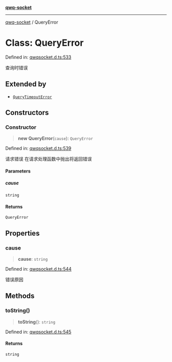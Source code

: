 [**qwq-socket**](../README.md)

***

[qwq-socket](../README.md) / QueryError

# Class: QueryError

Defined in: [qwqsocket.d.ts:533](https://github.com/qwq0/qwqSocket/blob/f6f63c5bd599ebbf32df8b5d1b9d07fafe4c5d1f/dist/qwqsocket.d.ts#L533)

查询时错误

## Extended by

- [`QueryTimeoutError`](QueryTimeoutError.md)

## Constructors

### Constructor

> **new QueryError**(`cause`): `QueryError`

Defined in: [qwqsocket.d.ts:539](https://github.com/qwq0/qwqSocket/blob/f6f63c5bd599ebbf32df8b5d1b9d07fafe4c5d1f/dist/qwqsocket.d.ts#L539)

请求错误
在请求处理函数中抛出将返回错误

#### Parameters

##### cause

`string`

#### Returns

`QueryError`

## Properties

### cause

> **cause**: `string`

Defined in: [qwqsocket.d.ts:544](https://github.com/qwq0/qwqSocket/blob/f6f63c5bd599ebbf32df8b5d1b9d07fafe4c5d1f/dist/qwqsocket.d.ts#L544)

错误原因

## Methods

### toString()

> **toString**(): `string`

Defined in: [qwqsocket.d.ts:545](https://github.com/qwq0/qwqSocket/blob/f6f63c5bd599ebbf32df8b5d1b9d07fafe4c5d1f/dist/qwqsocket.d.ts#L545)

#### Returns

`string`

